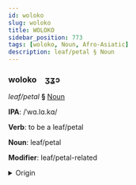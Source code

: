 ```yaml
---
id: woloko
slug: woloko
title: WOLOKO
sidebar_position: 773
tags: [woloko, Noun, Afro-Asiatic]
description: leaf/petal § Noun
---
```


### woloko&emsp;<span kind="abugida">ʒʓɔ</span>

*leaf/petal* **§** [Noun](../../tags/Noun)

**IPA**: /ˈwɑ.lɑ.kɑ/

**Verb**: to be a leaf/petal

**Noun**: leaf/petal

**Modifier**: leaf/petal-related

<details>
    <summary>Origin</summary>
    Arabic وَرَقَة waraqa /wa.ra.qa/<br/>
    <em>Afro-Asiatic Language Family</em>
</details>
